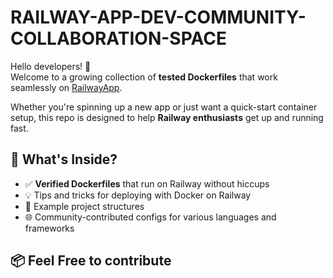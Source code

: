 # RAILWAY-APP-DEV-COMMUNITY-COLLABORATION-SPACE

Hello developers! 👋  
Welcome to a growing collection of **tested Dockerfiles** that work seamlessly on [RailwayApp](https://railway.app).

Whether you're spinning up a new app or just want a quick-start container setup, this repo is designed to help **Railway enthusiasts** get up and running fast.

## 🔧 What's Inside?

- ✅ **Verified Dockerfiles** that run on Railway without hiccups  
- 💡 Tips and tricks for deploying with Docker on Railway  
- 📁 Example project structures  
- 🌐 Community-contributed configs for various languages and frameworks  

## 📦 Feel Free to contribute

